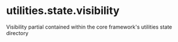 utilities.state.visibility
=================================

Visibility partial contained within the core framework's utilities state directory
